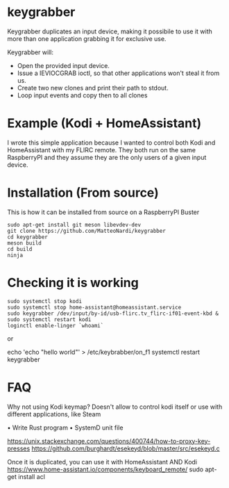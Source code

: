 # keygrabber

Keygrabber duplicates an input device, making it possibile to use it with more than one
application grabbing it for exclusive use.


Keygrabber will:
- Open the provided input device.
- Issue a IEVIOCGRAB ioctl, so that other applications won't steal it from us.
- Create two new clones and print their path to stdout.
- Loop input events and copy then to all clones

# Example (Kodi + HomeAssistant)

I wrote this simple application because I wanted to control both Kodi and HomeAssistant
with my FLIRC remote. They both run on the same RaspberryPI and they assume they are the
only users of a given input device.

# Installation (From source)

This is how it can be installed from source on a RaspberryPI Buster
```
sudo apt-get install git meson libevdev-dev
git clone https://github.com/MatteoNardi/keygrabber
cd keygrabber
meson build
cd build
ninja
```

# Checking it is working

```
sudo systemctl stop kodi
sudo systemctl stop home-assistant@homeassistant.service
sudo keygrabber /dev/input/by-id/usb-flirc.tv_flirc-if01-event-kbd &
sudo systemctl restart kodi
loginctl enable-linger `whoami`
```


or

echo 'echo "hello world"' > /etc/keybrabber/on_f1
systemctl restart keygrabber


# FAQ

Why not using Kodi keymap? Doesn't allow to control kodi itself or use with different applications, like Steam

• Write Rust program
• SystemD unit file


https://unix.stackexchange.com/questions/400744/how-to-proxy-key-presses
https://github.com/burghardt/esekeyd/blob/master/src/esekeyd.c

Once it is duplicated, you can use it with HomeAssistant AND Kodi
https://www.home-assistant.io/components/keyboard_remote/
sudo apt-get install acl

